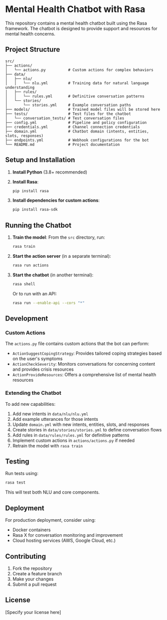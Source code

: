 # Mental Health Chatbot with Rasa

This repository contains a mental health chatbot built using the Rasa framework. The chatbot is designed to provide support and resources for mental health concerns.

## Project Structure

```
src/
├── actions/
│   └── actions.py          # Custom actions for complex behaviors
├── data/
│   ├── nlu/
│   │   └── nlu.yml         # Training data for natural language understanding
│   ├── rules/
│   │   └── rules.yml       # Definitive conversation patterns
│   └── stories/
│       └── stories.yml     # Example conversation paths
├── models/                 # Trained model files will be stored here
├── tests/                  # Test files for the chatbot
│   └── conversation_tests/ # Test conversation files
├── config.yml              # Pipeline and policy configuration
├── credentials.yml         # Channel connection credentials
├── domain.yml              # Chatbot domain (intents, entities, slots, responses)
├── endpoints.yml           # Webhook configurations for the bot
└── README.md               # Project documentation
```

## Setup and Installation

1. **Install Python** (3.8+ recommended)

2. **Install Rasa**:
   ```bash
   pip install rasa
   ```

3. **Install dependencies for custom actions**:
   ```bash
   pip install rasa-sdk
   ```

## Running the Chatbot

1. **Train the model**:
   From the `src` directory, run:
   ```bash
   rasa train
   ```

2. **Start the action server** (in a separate terminal):
   ```bash
   rasa run actions
   ```

3. **Start the chatbot** (in another terminal):
   ```bash
   rasa shell
   ```
   
   Or to run with an API:
   ```bash
   rasa run --enable-api --cors "*"
   ```

## Development

### Custom Actions

The `actions.py` file contains custom actions that the bot can perform:
- `ActionSuggestCopingStrategy`: Provides tailored coping strategies based on the user's symptoms
- `ActionCheckSeverity`: Monitors conversations for concerning content and provides crisis resources
- `ActionProvideResources`: Offers a comprehensive list of mental health resources

### Extending the Chatbot

To add new capabilities:

1. Add new intents in `data/nlu/nlu.yml`
2. Add example utterances for those intents
3. Update `domain.yml` with new intents, entities, slots, and responses
4. Create stories in `data/stories/stories.yml` to define conversation flows
5. Add rules in `data/rules/rules.yml` for definitive patterns
6. Implement custom actions in `actions/actions.py` if needed
7. Retrain the model with `rasa train`

## Testing

Run tests using:
```bash
rasa test
```

This will test both NLU and core components.

## Deployment

For production deployment, consider using:
- Docker containers
- Rasa X for conversation monitoring and improvement
- Cloud hosting services (AWS, Google Cloud, etc.)

## Contributing

1. Fork the repository
2. Create a feature branch
3. Make your changes
4. Submit a pull request

## License

[Specify your license here]

